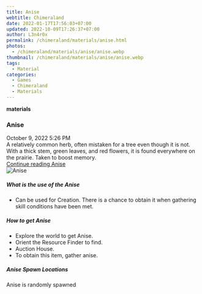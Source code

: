 ```yaml
---
title: Anise
webtitle: Chimeraland
date: 2022-01-17T17:56:03+07:00
updated: 2022-10-09T17:26:37+07:00
author: L3n4r0x
permalink: /chimeraland/materials/anise.html
photos:
  - /chimeraland/materials/anise/anise.webp
thumbnail: /chimeraland/materials/anise/anise.webp
tags:
  - Material
categories:
  - Games
  - Chimeraland
  - Materials
---
```


<section id="bootstrap-wrapper">
  <link
    rel="stylesheet"
    href="https://cdn.statically.io/gh/dimaslanjaka/Web-Manajemen/40ac3225/css/bootstrap-4.5-wrapper.css"
  />
  <div
    class="row g-0 border rounded overflow-hidden flex-md-row mb-4 shadow-sm position-relative"
  >
    <div class="col p-4 d-flex flex-column position-static">
      <strong class="d-inline-block mb-2 text-success">materials</strong>
      <h3 class="mb-0">Anise</h3>
      <div class="mb-1 text-muted">October 9, 2022 5:26 PM</div>
      <div class="mb-2 border p-1">
        A relatively common herb, often mistaken for a tree even though it is
        not. With a thick stem, green leaves, and red flowers, it is found
        everywhere on the prairie. Taken to boost memory.
      </div>
      <a href="#" class="stretched-link d-none">Continue reading Anise</a>
    </div>
    <div class="col-auto d-none d-lg-block">
      <img src="/chimeraland/materials/anise/anise.webp" alt="Anise" />
    </div>
  </div>
  <div class="row">
    <div class="col-lg-6 col-12 mb-2">
      <div class="card">
        <div class="card-body">
          <h5 class="card-title">What is the use of the Anise</h5>
          <div class="card-text">
            <ul>
              <li>
                Can be used for Creation. There is a chance to obtain it when
                gathering skill conditions have been met.
              </li>
            </ul>
          </div>
        </div>
      </div>
    </div>
    <div class="col-lg-6 col-12 mb-2">
      <div class="card">
        <div class="card-body">
          <h5 class="card-title">How to get Anise</h5>
          <div class="card-text">
            <ul>
              <li>Explore the world to get Anise.</li>
              <li>Orient the Resource Finder to find.</li>
              <li>Auction House.</li>
              <li>To obtain this item, gather anise.</li>
            </ul>
          </div>
        </div>
      </div>
    </div>
    <div class="col-12 mb-2">
      <h5>Anise Spawn Locations</h5>
      <p>Anise is randomly spawned</p>
    </div>
  </div>
</section>